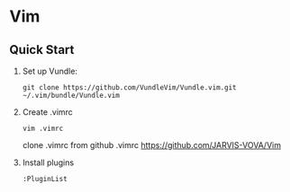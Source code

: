 # Vim

## Quick Start

1. Set up Vundle:

    `git clone https://github.com/VundleVim/Vundle.vim.git ~/.vim/bundle/Vundle.vim`

2. Create .vimrc

    `vim .vimrc`

    clone .vimrc from github .vimrc https://github.com/JARVIS-VOVA/Vim

3. Install plugins

    `:PluginList`
